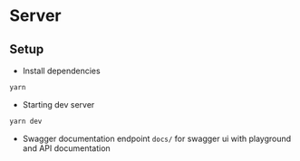 # Server

## Setup

- Install dependencies

```sh
yarn
```

- Starting dev server

```sh
yarn dev
```

- Swagger documentation endpoint `docs/` for swagger ui with playground and API documentation
